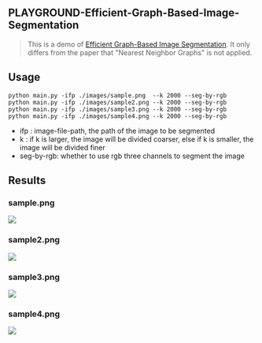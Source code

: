 ## PLAYGROUND-Efficient-Graph-Based-Image-Segmentation
> This is a demo of [Efficient Graph-Based Image Segmentation](http://people.cs.uchicago.edu/~pff/papers/seg-ijcv.pdf). It only
differs from the paper that "Nearest Neighbor Graphs" is not applied.

## Usage
```
python main.py -ifp ./images/sample.png  --k 2000 --seg-by-rgb
python main.py -ifp ./images/sample2.png --k 2000 --seg-by-rgb
python main.py -ifp ./images/sample3.png --k 2000 --seg-by-rgb
python main.py -ifp ./images/sample4.png --k 2000 --seg-by-rgb
```
* ifp       : image-file-path, the path of the image to be segmented
* k         : if k is larger, the image will be divided coarser, else if k is smaller, the image will be divided finer
* seg-by-rgb: whether to use rgb three channels to segment the image

## Results
### sample.png
![](https://i.imgur.com/gpP2s85.png)
### sample2.png
![](https://i.imgur.com/0ebNasO.png)
### sample3.png
![](https://i.imgur.com/dL2ZXXD.png)
### sample4.png
![](https://i.imgur.com/j3CjK2z.png)
